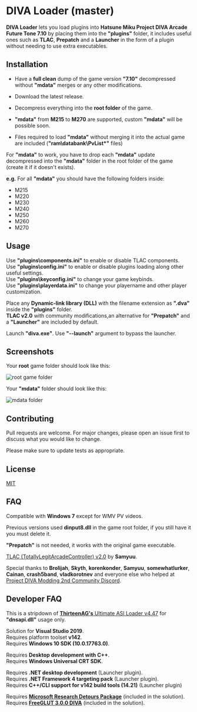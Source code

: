 # DIVA Loader (master)

**DIVA Loader** lets you load plugins into **Hatsune Miku Project DIVA Arcade Future Tone 7.10**  by placing them into the **"plugins"** folder, it includes useful ones such as **TLAC**, **Prepatch** and a **Launcher** in the form of a plugin without needing to use extra executables.

## Installation

* Have a **full clean** dump of the game version **"7.10"** decompressed without **"mdata"** merges or any other modifications.
* Download the latest release.
* Decompress everything into the **root folder** of the game.

* **"mdata"** from **M215** to **M270** are supported, custom **"mdata"** will be possible soon.
* Files required to load **"mdata"** without merging it into the actual game are included (**"ram\databank\PvList*"** files)

For **"mdata"** to work, you have to drop each **"mdata"** update decompressed into the **"mdata\"** folder in the root folder of the game (create it if it doesn't exists).

**e.g.** For all **"mdata"** you should have the following folders inside:
  * M215
  * M220
  * M230
  * M240
  * M250
  * M260
  * M270

## Usage

Use **"plugins\components.ini"** to enable or disable TLAC components.\
Use **"plugins\config.ini"** to enable or disable plugins loading along other useful settings.\
Use **"plugins\keyconfig.ini"** to change your game keybinds.\
Use **"plugins\playerdata.ini"** to change your playername and other player customization.

Place any **Dynamic-link library (DLL)** with the filename extension as **".dva"** inside the **"plugins"** folder.\
**TLAC v2.0** with community modifications,an alternative for **"Prepatch"** and a **"Launcher"** are included by default.

Launch **"diva.exe"**.
Use **"--launch"** argument to bypass the launcher.

## Screenshots

Your **root** game folder should look like this:

![root game folder](https://i.imgur.com/c57lQPH.png)

Your **"mdata"** folder should look like this:

![mdata folder](https://i.imgur.com/2jUjosM.png)

## Contributing
Pull requests are welcome. For major changes, please open an issue first to discuss what you would like to change.

Please make sure to update tests as appropriate.

## License
[MIT](https://choosealicense.com/licenses/mit/)

## FAQ

Compatible with **Windows 7** except for WMV PV videos.

Previous versions used **dinput8.dll** in the game root folder, if you still have it you must delete it.

**"Prepatch"** is not needed, it works with the original game executable.

[TLAC (TotallyLegitArcadeController) v2.0](https://github.com/samyuu/TotallyLegitArcadeController) by **Samyuu**.

Special thanks to **Brolijah**, **Skyth**, **korenkonder**, **Samyuu**, **somewhatlurker**, **Cainan**, **crash5band**, **vladkorotnev** and everyone else who helped at [Project DIVA Modding 2nd Community Discord](https://discord.gg/cvBVGDZ).

## Developer FAQ

This is a stripdown of [**ThirteenAG's** Ultimate ASI Loader v4.47](https://github.com/ThirteenAG/Ultimate-ASI-Loader/) for **"dnsapi.dll"** usage only.

Solution for **Visual Studio 2019**.\
Requires platform toolset **v142**.\
Requires **Windows 10 SDK (10.0.17763.0)**.

Requires **Desktop development with C++**.\
Requires **Windows Universal CRT SDK**.

Requires **.NET desktop development** (Launcher plugin).\
Requires **.NET Framework 4 targeting pack** (Launcher plugin).\
Requires **C++/CLI support for v142 build tools (14.21)** (Launcher plugin)

Requires [**Microsoft Research Detours Package**](https://github.com/microsoft/Detours) (included in the solution).\
Requires [**FreeGLUT 3.0.0 DIVA**](https://github.com/Rayduxz/FreeGLUT) (included in the solution).


